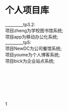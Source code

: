 # 个人项目库
_________tp3.2:
<br>项目zheng为学校图书馆系统;
<br>项目app为移动办公化系统;
<br>_________tp5:
<br>项目NewDC为公司餐馆系统;
<br>项目youme为个人博客系统;
<br>项目bick为企业站点系统;
<br><br><br><br><br><br><br><br>1
